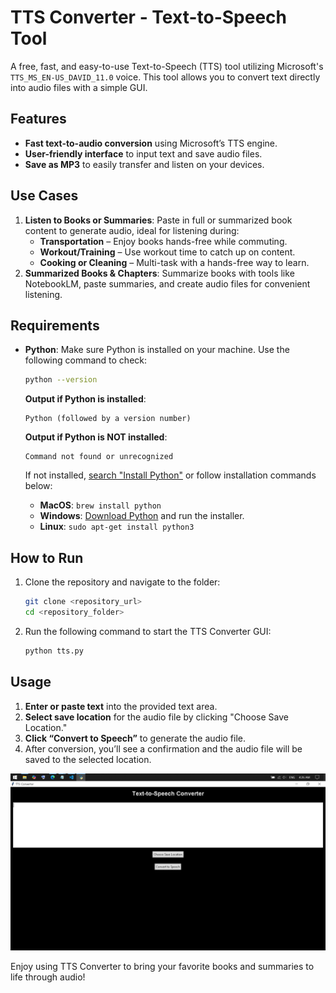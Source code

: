 # TTS Converter - Text-to-Speech Tool

A free, fast, and easy-to-use Text-to-Speech (TTS) tool utilizing Microsoft's `TTS_MS_EN-US_DAVID_11.0` voice. This tool allows you to convert text directly into audio files with a simple GUI.

## Features
- **Fast text-to-audio conversion** using Microsoft’s TTS engine.
- **User-friendly interface** to input text and save audio files.
- **Save as MP3** to easily transfer and listen on your devices.

## Use Cases
1. **Listen to Books or Summaries**: Paste in full or summarized book content to generate audio, ideal for listening during:
   - **Transportation** – Enjoy books hands-free while commuting.
   - **Workout/Training** – Use workout time to catch up on content.
   - **Cooking or Cleaning** – Multi-task with a hands-free way to learn.
2. **Summarized Books & Chapters**: Summarize books with tools like NotebookLM, paste summaries, and create audio files for convenient listening.

## Requirements
- **Python**: Make sure Python is installed on your machine. Use the following command to check:

   ```bash
   python --version
   ```

   **Output if Python is installed**:
   ```
   Python (followed by a version number)
   ```

   **Output if Python is NOT installed**:
   ```
   Command not found or unrecognized
   ```

   If not installed, [search "Install Python"](https://www.google.com/search?q=install+python) or follow installation commands below:
   - **MacOS**: `brew install python`
   - **Windows**: [Download Python](https://www.python.org/downloads/) and run the installer.
   - **Linux**: `sudo apt-get install python3`

## How to Run
1. Clone the repository and navigate to the folder:

   ```bash
   git clone <repository_url>
   cd <repository_folder>
   ```

2. Run the following command to start the TTS Converter GUI:

   ```bash
   python tts.py
   ```

## Usage
1. **Enter or paste text** into the provided text area.
2. **Select save location** for the audio file by clicking "Choose Save Location."
3. **Click “Convert to Speech”** to generate the audio file.
4. After conversion, you’ll see a confirmation and the audio file will be saved to the selected location.

![Screenshot of TTS Converter Interface](tts.png)

Enjoy using TTS Converter to bring your favorite books and summaries to life through audio!
